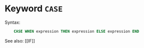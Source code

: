 # Keyword `CASE`

Syntax:
```sql
    CASE WHEN expression THEN expression ELSE expression END
```

See also: [[IF]]
